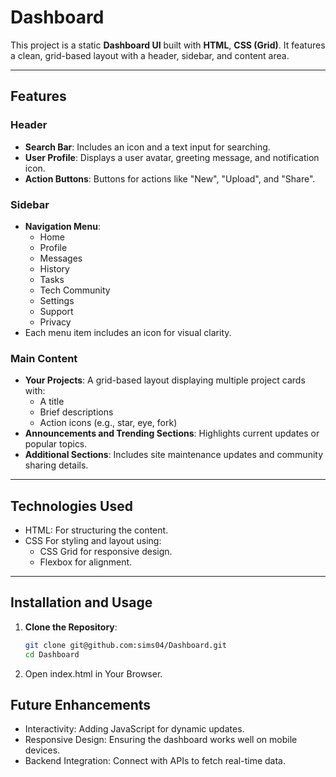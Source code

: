 # Dashboard

This project is a static **Dashboard UI** built with **HTML**, **CSS (Grid)**. It features a clean, grid-based layout 
with a header, sidebar, and content area.

---

## Features

### **Header**
- **Search Bar**: Includes an icon and a text input for searching.
- **User Profile**: Displays a user avatar, greeting message, and notification icon.
- **Action Buttons**: Buttons for actions like "New", "Upload", and "Share".

### **Sidebar**
- **Navigation Menu**: 
  - Home
  - Profile
  - Messages
  - History
  - Tasks
  - Tech Community
  - Settings
  - Support
  - Privacy
- Each menu item includes an icon for visual clarity.

### **Main Content**
- **Your Projects**: A grid-based layout displaying multiple project cards with:
  - A title
  - Brief descriptions
  - Action icons (e.g., star, eye, fork)
- **Announcements and Trending Sections**: Highlights current updates or popular topics.
- **Additional Sections**: Includes site maintenance updates and community sharing details.

---

## Technologies Used

- HTML: For structuring the content.
- CSS For styling and layout using:
  - CSS Grid for responsive design.
  - Flexbox for alignment.

---

## Installation and Usage

1. **Clone the Repository**:
   ```bash
   git clone git@github.com:sims04/Dashboard.git
   cd Dashboard

2. Open index.html in Your Browser.

## Future Enhancements

- Interactivity: Adding JavaScript for dynamic updates.
- Responsive Design: Ensuring the dashboard works well on mobile devices.
- Backend Integration: Connect with APIs to fetch real-time data. 
